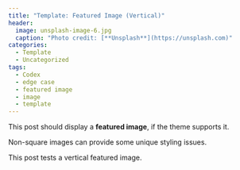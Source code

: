 ```yaml
---
title: "Template: Featured Image (Vertical)"
header:
  image: unsplash-image-6.jpg
  caption: "Photo credit: [**Unsplash**](https://unsplash.com)"
categories:
  - Template
  - Uncategorized
tags:
  - Codex
  - edge case
  - featured image
  - image
  - template
---
```

This post should display a **featured image**, if the theme supports it.

Non-square images can provide some unique styling issues.

This post tests a vertical featured image.